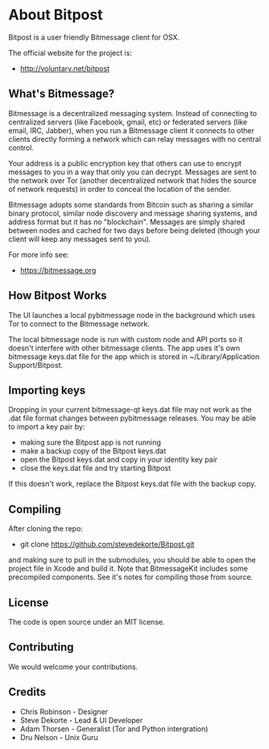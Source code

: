 
About Bitpost
==========

Bitpost is a user friendly Bitmessage client for OSX. 

The official website for the project is:
* http://voluntary.net/bitpost


What's Bitmessage?
--------------------------

Bitmessage is a decentralized messaging system. Instead of connecting to centralized servers (like Facebook, gmail, etc) or federated servers (like email, IRC, Jabber), when you run a Bitmessage client it connects to other clients directly forming a network which can relay messages with no central control. 

Your address is a public encryption key that others can use to encrypt messages to you in a way that only you can decrypt. Messages are sent to the network over Tor (another decentralized network that hides the source of network requests) in order to conceal the location of the sender.

Bitmessage adopts some standards from Bitcoin such as sharing a similar binary protocol, similar node discovery and message sharing systems, and address format but it has no "blockchain". Messages are simply shared between nodes and cached for two days before being deleted (though your client will keep any messages sent to you).

For more info see:

* https://bitmessage.org


How Bitpost Works
------------------------

The UI launches a local pybitmessage node in the background which uses Tor to connect to the Bitmessage network. 

The local bitmessage node is run with custom node and API ports so it doesn't interfere with other bitmessage clients. The app uses it's own bitmessage keys.dat file for the app which is stored in ~/Library/Application Support/Bitpost. 


Importing keys
------------------

Dropping in your current bitmessage-qt keys.dat file may not work as the .dat file format changes between pybitmessage releases. You may be able to import a key pair by:

* making sure the Bitpost app is not running
* make a backup copy of the Bitpost keys.dat
* open the Bitpost keys.dat and copy in your identity key pair
* close the keys.dat file and try starting Bitpost

If this doesn't work, replace the Bitpost keys.dat file with the backup copy.


Compiling
-------------

After cloning the repo:

* git clone https://github.com/stevedekorte/Bitpost.git

and making sure to pull in the submodules, you should be able to open the project file in Xcode and build it. Note that BitmessageKit includes some precompiled components. See it's notes for compiling those from source.

License
----------

The code is open source under an MIT license. 


Contributing
---------------

We would welcome your contributions.


Credits 
---------

* Chris Robinson - Designer
* Steve Dekorte - Lead & UI Developer
* Adam Thorsen - Generalist (Tor and Python intergration)
* Dru Nelson - Unix Guru





